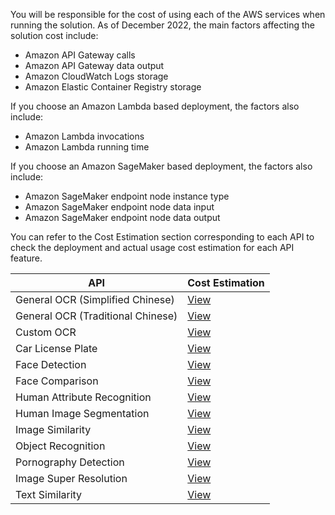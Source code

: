 You will be responsible for the cost of using each of the AWS services when running the solution. As of December 2022, the main factors affecting the solution cost include:

- Amazon API Gateway calls
- Amazon API Gateway data output
- Amazon CloudWatch Logs storage
- Amazon Elastic Container Registry storage

If you choose an Amazon Lambda based deployment, the factors also include:

- Amazon Lambda invocations
- Amazon Lambda running time

If you choose an Amazon SageMaker based deployment, the factors also include:

- Amazon SageMaker endpoint node instance type
- Amazon SageMaker endpoint node data input
- Amazon SageMaker endpoint node data output


You can refer to the Cost Estimation section corresponding to each API to check the deployment and actual usage cost estimation for each API feature.


| **API** | **Cost Estimation** |
|--------------|--------------|
|General OCR (Simplified Chinese)|[View](deploy-general-ocr.md#_3)|
|General OCR (Traditional Chinese)|[View](deploy-general-ocr-traditional.md#_3)|
|Custom OCR|[View](deploy-custom-ocr.md#_3)|
|Car License Plate|[View](deploy-car-license-plate.md#_3)|
|Face Detection|[View](deploy-face-detection.md#_3)|
|Face Comparison|[View](deploy-face-comparison.md#_3)|
|Human Attribute Recognition|[View](deploy-human-attribute-recognition.md#_3)|
|Human Image Segmentation|[View](deploy-human-image-segmentation.md#_3)|
|Image Similarity|[View](deploy-image-similarity.md#_3)|
|Object Recognition|[View](deploy-object-recognition.md#_3)|
|Pornography Detection|[View](deploy-pornography-detection.md#_3)|
|Image Super Resolution|[View](deploy-image-super-resolution.md#_3)|
|Text Similarity|[View](deploy-text-similarity.md#_3)|

